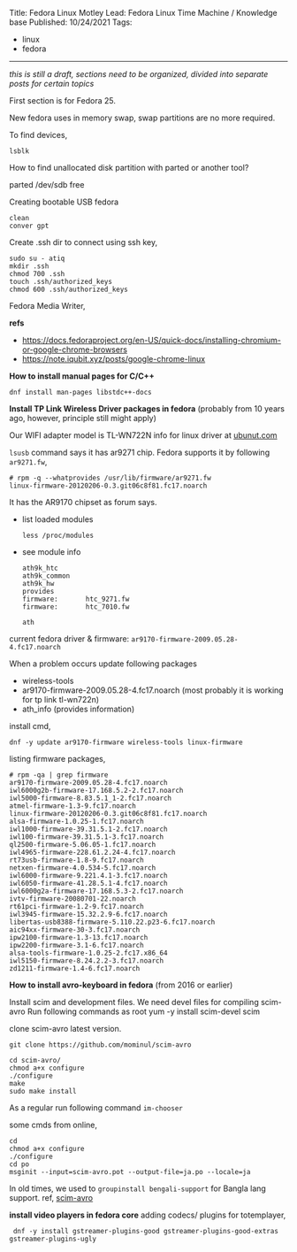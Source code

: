 Title: Fedora Linux Motley
Lead: Fedora Linux Time Machine / Knowledge base
Published: 10/24/2021
Tags:
  - linux
  - fedora
---
_this is still a draft, sections need to be organized, divided into separate posts for certain topics_

First section is for Fedora 25.

New fedora uses in memory swap, swap partitions are no more required.

To find devices,

    lsblk


How to find unallocated disk partition with parted or another tool?

  parted /dev/sdb free

Creating bootable USB fedora

    clean
    conver gpt

Create .ssh dir to connect using ssh key,

    sudo su - atiq
    mkdir .ssh
    chmod 700 .ssh
    touch .ssh/authorized_keys
    chmod 600 .ssh/authorized_keys

Fedora Media Writer,

**refs**
- https://docs.fedoraproject.org/en-US/quick-docs/installing-chromium-or-google-chrome-browsers
- https://note.iqubit.xyz/posts/google-chrome-linux


**How to install manual pages for C/C++**

    dnf install man-pages libstdc++-docs


**Install TP Link Wireless Driver packages in fedora**
(probably from 10 years ago, however, principle still might apply)

Our WIFI adapter model is TL-WN722N
info for linux driver at [ubunut.com](https://help.ubuntu.com/community/HardwareSupportComponentsWirelessNetworkCardsTP-Link#USB)

`lsusb` command says it has ar9271 chip. Fedora supports it by following `ar9271.fw`,

    # rpm -q --whatprovides /usr/lib/firmware/ar9271.fw 
    linux-firmware-20120206-0.3.git06c8f81.fc17.noarch

It has the AR9170 chipset as forum says.

* list loaded modules
 
      less /proc/modules

* see module info

      ath9k_htc
      ath9k_common
      ath9k_hw
      provides
      firmware:       htc_9271.fw
      firmware:       htc_7010.fw

      ath

current fedora driver & firmware: `ar9170-firmware-2009.05.28-4.fc17.noarch`

When a problem occurs update following packages
- wireless-tools
- ar9170-firmware-2009.05.28-4.fc17.noarch (most probably it is working for tp link tl-wn722n)
- ath_info (provides information)

install cmd,

    dnf -y update ar9170-firmware wireless-tools linux-firmware

listing firmware packages,

    # rpm -qa | grep firmware
    ar9170-firmware-2009.05.28-4.fc17.noarch
    iwl6000g2b-firmware-17.168.5.2-2.fc17.noarch
    iwl5000-firmware-8.83.5.1_1-2.fc17.noarch
    atmel-firmware-1.3-9.fc17.noarch
    linux-firmware-20120206-0.3.git06c8f81.fc17.noarch
    alsa-firmware-1.0.25-1.fc17.noarch
    iwl1000-firmware-39.31.5.1-2.fc17.noarch
    iwl100-firmware-39.31.5.1-3.fc17.noarch
    ql2500-firmware-5.06.05-1.fc17.noarch
    iwl4965-firmware-228.61.2.24-4.fc17.noarch
    rt73usb-firmware-1.8-9.fc17.noarch
    netxen-firmware-4.0.534-5.fc17.noarch
    iwl6000-firmware-9.221.4.1-3.fc17.noarch
    iwl6050-firmware-41.28.5.1-4.fc17.noarch
    iwl6000g2a-firmware-17.168.5.3-2.fc17.noarch
    ivtv-firmware-20080701-22.noarch
    rt61pci-firmware-1.2-9.fc17.noarch
    iwl3945-firmware-15.32.2.9-6.fc17.noarch
    libertas-usb8388-firmware-5.110.22.p23-6.fc17.noarch
    aic94xx-firmware-30-3.fc17.noarch
    ipw2100-firmware-1.3-13.fc17.noarch
    ipw2200-firmware-3.1-6.fc17.noarch
    alsa-tools-firmware-1.0.25-2.fc17.x86_64
    iwl5150-firmware-8.24.2.2-3.fc17.noarch
    zd1211-firmware-1.4-6.fc17.noarch

**How to install avro-keyboard in fedora**
(from 2016 or earlier)

Install scim and development files. We need devel files for compiling scim-avro
Run following commands as root
yum -y install scim-devel scim

clone scim-avro latest version.

    git clone https://github.com/mominul/scim-avro

    cd scim-avro/
    chmod a+x configure
    ./configure
    make
    sudo make install

As a regular run following command `im-chooser`

some cmds from online,

    cd 
    chmod a+x configure
    ./configure
    cd po
    msginit --input=scim-avro.pot --output-file=ja.po --locale=ja


In old times, we used to `groupinstall bengali-support` for Bangla lang support. ref, [scim-avro](https://github.com/mominul/scim-avro)


**install video players in fedora core**
adding codecs/ plugins for totemplayer,

     dnf -y install gstreamer-plugins-good gstreamer-plugins-good-extras gstreamer-plugins-ugly